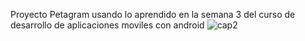 Proyecto Petagram usando lo aprendido en la semana 3 del curso de desarrollo de aplicaciones moviles con android
![cap2](https://user-images.githubusercontent.com/64021987/83980017-ef08fc80-a8d7-11ea-84ac-c4b34b6fb7e4.jpg)
